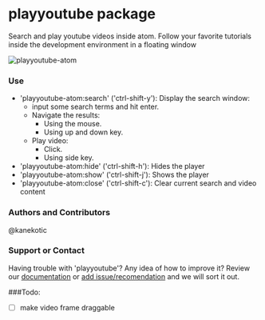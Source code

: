 # playyoutube package

Search and play youtube videos inside atom. Follow your favorite tutorials inside the development environment in a floating window

![playyoutube-atom](https://cloud.githubusercontent.com/assets/3071208/11987290/d6f8e8c0-a9dc-11e5-8d1e-c0ee5a2922e1.gif)

### Use
- 'playyoutube-atom:search' ('ctrl-shift-y'): Display the search window:
  - input some search terms and hit enter.
  - Navigate the results:
    - Using the mouse.
    - Using up and down key.
  - Play video:
    - Click.
    - Using side key.
- 'playyoutube-atom:hide' ('ctrl-shift-h'): Hides the player
- 'playyoutube-atom:show' ('ctrl-shift-j'): Shows the player
- 'playyoutube-atom:close' ('ctrl-shift-c'): Clear current search and video content

### Authors and Contributors
@kanekotic

### Support or Contact
Having trouble with 'playyoutube'? Any idea of how to improve it?
Review our [documentation](https://github.com/Hatisoft/PlayYouTube/wiki) or [add issue/recomendation](https://github.com/Hatisoft/PlayYouTube/issues) and we will sort it out.

###Todo:
- [ ] make video frame draggable
